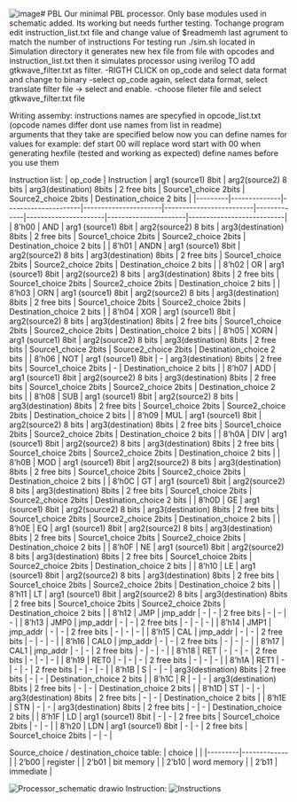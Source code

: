 ![image](https://github.com/tylkostudent/PBL/assets/92595771/53e9f5f9-bac9-410e-a76b-e3913262146a)# PBL 
Our minimal PBL processor. Only base modules used in schematic added. 
Its working but needs further testing.
Tochange program edit instruction_list.txt file and change value of $readmemh last agrument to match the number of instructions
For testing run ./sim.sh located in Simulation directory
it generates new hex file from file with opcodes and instruction_list.txt then it simulates processor using iverilog 
TO add gtkwave_filter.txt as filter. 
-RIGTH CLICK on op_code and select data format and change to binary
-select op_code again, select data format, select translate filter file -> select and enable. 
-choose fileter file and select gtkwave_filter.txt file

Writing assemby:
instructions names are specyfied in opcode_list.txt (opcode names differ dont use names from list in readme)  
arguments that they take are specified below 
now you can define names for values 
for example:
def start 00 
will replace word start with 00 when generating hexfile (tested and working as expected)
define names before you use them

Instruction list:
| op_code | Instruction  | arg1 (source1) 8bit | arg2(source2) 8 bits | arg3(destination) 8bits | 2 free bits | Source1_choice 2bits | Source2_choice 2bits | Destination_choice 2 bits |
|---------|--------------|---------------------|----------------------|-------------------------|-------------|----------------------|----------------------|---------------------------|
| 8’h00   | AND          | arg1 (source1) 8bit | arg2(source2) 8 bits | arg3(destination) 8bits | 2 free bits | Source1_choice 2bits | Source2_choice 2bits | Destination_choice 2 bits |
| 8’h01   | ANDN         | arg1 (source1) 8bit | arg2(source2) 8 bits | arg3(destination) 8bits | 2 free bits | Source1_choice 2bits | Source2_choice 2bits | Destination_choice 2 bits |
| 8’h02   | OR           | arg1 (source1) 8bit | arg2(source2) 8 bits | arg3(destination) 8bits | 2 free bits | Source1_choice 2bits | Source2_choice 2bits | Destination_choice 2 bits |
| 8’h03   | ORN          | arg1 (source1) 8bit | arg2(source2) 8 bits | arg3(destination) 8bits | 2 free bits | Source1_choice 2bits | Source2_choice 2bits | Destination_choice 2 bits |
| 8’h04   | XOR          | arg1 (source1) 8bit | arg2(source2) 8 bits | arg3(destination) 8bits | 2 free bits | Source1_choice 2bits | Source2_choice 2bits | Destination_choice 2 bits |
| 8’h05   | XORN         | arg1 (source1) 8bit | arg2(source2) 8 bits | arg3(destination) 8bits | 2 free bits | Source1_choice 2bits | Source2_choice 2bits | Destination_choice 2 bits |
| 8’h06   | NOT          | arg1 (source1) 8bit | -                    | arg3(destination) 8bits | 2 free bits | Source1_choice 2bits | -                    | Destination_choice 2 bits |
| 8’h07   | ADD          | arg1 (source1) 8bit | arg2(source2) 8 bits | arg3(destination) 8bits | 2 free bits | Source1_choice 2bits | Source2_choice 2bits | Destination_choice 2 bits |
| 8’h08   | SUB          | arg1 (source1) 8bit | arg2(source2) 8 bits | arg3(destination) 8bits | 2 free bits | Source1_choice 2bits | Source2_choice 2bits | Destination_choice 2 bits |
| 8’h09   | MUL          | arg1 (source1) 8bit | arg2(source2) 8 bits | arg3(destination) 8bits | 2 free bits | Source1_choice 2bits | Source2_choice 2bits | Destination_choice 2 bits |
| 8’h0A   | DIV          | arg1 (source1) 8bit | arg2(source2) 8 bits | arg3(destination) 8bits | 2 free bits | Source1_choice 2bits | Source2_choice 2bits | Destination_choice 2 bits |
| 8’h0B   | MOD          | arg1 (source1) 8bit | arg2(source2) 8 bits | arg3(destination) 8bits | 2 free bits | Source1_choice 2bits | Source2_choice 2bits | Destination_choice 2 bits |
| 8’h0C   | GT           | arg1 (source1) 8bit | arg2(source2) 8 bits | arg3(destination) 8bits | 2 free bits | Source1_choice 2bits | Source2_choice 2bits | Destination_choice 2 bits |
| 8’h0D   | GE           | arg1 (source1) 8bit | arg2(source2) 8 bits | arg3(destination) 8bits | 2 free bits | Source1_choice 2bits | Source2_choice 2bits | Destination_choice 2 bits |
| 8’h0E   | EQ           | arg1 (source1) 8bit | arg2(source2) 8 bits | arg3(destination) 8bits | 2 free bits | Source1_choice 2bits | Source2_choice 2bits | Destination_choice 2 bits |
| 8’h0F   | NE           | arg1 (source1) 8bit | arg2(source2) 8 bits | arg3(destination) 8bits | 2 free bits | Source1_choice 2bits | Source2_choice 2bits | Destination_choice 2 bits |
| 8’h10   | LE           | arg1 (source1) 8bit | arg2(source2) 8 bits | arg3(destination) 8bits | 2 free bits | Source1_choice 2bits | Source2_choice 2bits | Destination_choice 2 bits |
| 8’h11   | LT           | arg1 (source1) 8bit | arg2(source2) 8 bits | arg3(destination) 8bits | 2 free bits | Source1_choice 2bits | Source2_choice 2bits | Destination_choice 2 bits |
| 8’h12   | JMP          | jmp_addr            | -                    | -                       | 2 free bits | -                    | -                    | -                         |
| 8’h13   | JMP0         | jmp_addr            | -                    | -                       | 2 free bits | -                    | -                    | -                         |
| 8’h14   | JMP1         | jmp_addr            | -                    | -                       | 2 free bits | -                    | -                    | -                         |
| 8’h15   | CAL          | jmp_addr            | -                    | -                       | 2 free bits | -                    | -                    | -                         |
| 8’h16   | CAL0         | jmp_addr            | -                    | -                       | 2 free bits | -                    | -                    | -                         |
| 8’h17   | CAL1         | jmp_addr            | -                    | -                       | 2 free bits | -                    | -                    | -                         |
| 8’h18   | RET          | -                   | -                    | -                       | 2 free bits | -                    | -                    | -                         |
| 8’h19   | RET0         | -                   | -                    | -                       | 2 free bits | -                    | -                    | -                         |
| 8’h1A   | RET1         | -                   | -                    | -                       | 2 free bits | -                    | -                    | -                         |
| 8’h1B   | S            | -                   | -                    | arg3(destination) 8bits | 2 free bits | -                    | -                    | Destination_choice 2 bits |
| 8’h1C   | R            | -                   | -                    | arg3(destination) 8bits | 2 free bits | -                    | -                    | Destination_choice 2 bits |
| 8’h1D   | ST           | -                   | -                    | arg3(destination) 8bits | 2 free bits | -                    | -                    | Destination_choice 2 bits |
| 8’h1E   | STN          | -                   | -                    | arg3(destination) 8bits | 2 free bits | -                    | -                    | Destination_choice 2 bits |
| 8’h1F   | LD           | arg1 (source1) 8bit | -                    | -                       | 2 free bits | Source1_choice 2bits | -                    | -                         |
| 8’h20   | LDN          | arg1 (source1) 8bit | -                    | -                       | 2 free bits | Source1_choice 2bits | -                    | -                         |

Source_choice / destination_choice table:
| choice  |             |
|---------|-------------|
| 2’b00   | register    |
| 2’b01   | bit memory  |
| 2’b10   | word memory |
| 2’b11   | immediate   |

![Processor_schematic drawio](https://github.com/tylkostudent/PBL/assets/92595771/1bd06a28-bdaa-4e59-9b97-0def459166c3)
Instruction:
![Instructions](https://github.com/tylkostudent/PBL/assets/92595771/664ae416-33ba-4bcf-828a-521518de8dc3)
